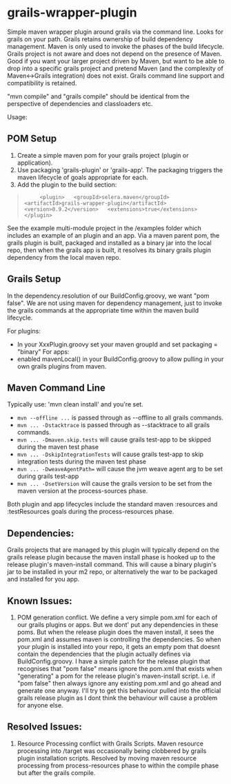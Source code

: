 grails-wrapper-plugin
=====================

Simple maven wrapper plugin around grails via the command line. Looks for grails on your path. Grails retains ownership of build dependency management. Maven is only used to invoke the phases of the build lifecycle. Grails project is not aware and does not depend on the presence of Maven. Good if you want your larger project driven by Maven, but want to be able to drop into a specific grails project and pretend Maven (and the complexity of Maven&lt;-&gt;Grails integration) does not exist. Grails command line support and compatibility is retained.

"mvn compile" and "grails compile" should be identical from the perspective of dependencies and classloaders etc.

Usage:

POM Setup
---------

1. Create a simple maven pom for your grails project (plugin or application).
2. Use packaging 'grails-plugin' or 'grails-app'. The packaging triggers the maven lifecycle of goals appropriate for each.
3. Add the plugin to the build section:
> `		<plugin>  
> 			<groupId>selera.maven</groupId>  
> 			<artifactId>grails-wrapper-plugin</artifactId>  
> 			<version>0.9.2</version>  
> 			<extensions>true</extensions>  
> 		</plugin>`  

See the example multi-module project in the /examples folder which includes an example of an plugin and an app. Via a maven parent pom, the grails plugin is built, packaged and installed as a binary jar into the local repo, then when the grails app is built, it resolves its binary grails plugin dependency from the local maven repo.  

Grails Setup
------------

In the dependency.resolution of our BuildConfig.groovy, we want "pom false". We are not using maven for dependency management, just to invoke the grails commands at the appropriate time within the maven build lifecycle.

For plugins:
 - In your XxxPlugin.groovy set your maven groupId and set packaging = "binary"
For apps:
 - enabled mavenLocal() in your BuildConfig.groovy to allow pulling in your own grails plugins from maven.

Maven Command Line
------------------

Typically use: 'mvn clean install' and you're set.

 - `mvn --offline ...`			is passed through as --offline to all grails commands.
 - `mvn ... -Dstacktrace`			is passed through as --stacktrace to all grails commands.
 - `mvn ... -Dmaven.skip.tests` 		will cause grails test-app to be skipped during the maven test phase
 - `mvn ... -DskipIntegrationTests` 	will cause grails test-app to skip integration tests during the maven test phase
 - `mvn ... -DweaveAgentPath=` 		will cause the jvm weave agent arg to be set during grails test-app
 - `mvn ... -DsetVersion`			will cause the grails version to be set from the maven version at the process-sources phase.

Both plugin and app lifecycles include the standard maven :resources and :testResources goals during the process-resources phase.

Dependencies:
-------------

Grails projects that are managed by this plugin will typically depend on the grails release plugin because the maven install phase is hooked up to the release plugin's maven-install command. This will cause a binary plugin's jar to be installed in your m2 repo, or alternatively the war to be packaged and installed for you app. 

Known Issues:
-------------

 1. POM generation conflict.
We define a very simple pom.xml for each of our grails plugins or apps. But we dont' put any dependencies in these poms. But when the release plugin does the maven install, it sees the pom.xml and assumes maven is controlling the dependencies. So when your plugin is installed into your repo, it gets an empty pom that doesnt contain the dependencies that the plugin actually defines via BuildConfig.groovy. I have a simple patch for the release plugin that recognises that "pom false" means ignore the pom.xml that exists when "generating" a pom for the release plugin's maven-install script. i.e. if "pom false" then always ignore any existing pom.xml and go ahead and generate one anyway. I'll try to get this behaviour pulled into the official grails release plugin as I dont think the behaviour will cause a problem for anyone else.

Resolved Issues:
----------------

 1. Resource Processing conflict with Grails Scripts.
Maven resource processing into /target was occasionally being clobbered by grails plugin installation scripts. Resolved by moving maven resource processing from process-resources phase to within the compile phase but after the grails compile.

